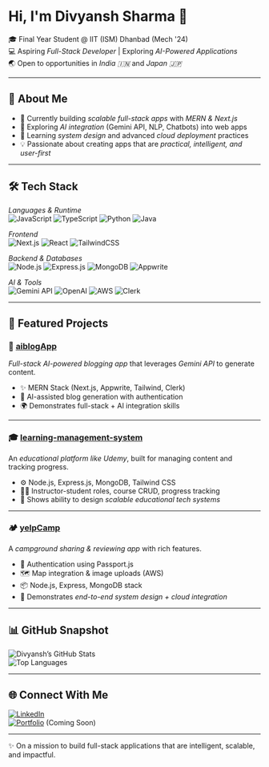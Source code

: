 # Hi, I'm Divyansh Sharma 👋  

🎓 Final Year Student @ IIT (ISM) Dhanbad (Mech '24)  
💻 Aspiring *Full-Stack Developer* | Exploring *AI-Powered Applications*  
🌏 Open to opportunities in *India 🇮🇳* and *Japan 🇯🇵*  

---

## 🚀 About Me
- 🔭 Currently building *scalable full-stack apps* with *MERN & Next.js*  
- 🤖 Exploring *AI integration* (Gemini API, NLP, Chatbots) into web apps  
- 🌱 Learning *system design* and advanced *cloud deployment* practices  
- 💡 Passionate about creating apps that are *practical, intelligent, and user-first*  

---

## 🛠 Tech Stack

*Languages & Runtime*  
![JavaScript](https://img.shields.io/badge/JavaScript-F7DF1E?style=flat&logo=javascript&logoColor=black)
![TypeScript](https://img.shields.io/badge/TypeScript-007ACC?style=flat&logo=typescript&logoColor=white)
![Python](https://img.shields.io/badge/Python-3776AB?style=flat&logo=python&logoColor=white)
![Java](https://img.shields.io/badge/Java-007396?style=flat&logo=java&logoColor=white)

*Frontend*  
![Next.js](https://img.shields.io/badge/Next.js-000000?style=flat&logo=nextdotjs&logoColor=white)
![React](https://img.shields.io/badge/React-20232A?style=flat&logo=react&logoColor=61DAFB)
![TailwindCSS](https://img.shields.io/badge/Tailwind_CSS-38B2AC?style=flat&logo=tailwind-css&logoColor=white)

*Backend & Databases*  
![Node.js](https://img.shields.io/badge/Node.js-339933?style=flat&logo=node.js&logoColor=white)
![Express.js](https://img.shields.io/badge/Express.js-000000?style=flat&logo=express&logoColor=white)
![MongoDB](https://img.shields.io/badge/MongoDB-47A248?style=flat&logo=mongodb&logoColor=white)
![Appwrite](https://img.shields.io/badge/Appwrite-F02E65?style=flat&logo=appwrite&logoColor=white)

*AI & Tools*  
![Gemini API](https://img.shields.io/badge/Gemini_AI-4285F4?style=flat&logo=google&logoColor=white)
![OpenAI](https://img.shields.io/badge/OpenAI-000?style=flat&logo=openai&logoColor=white)
![AWS](https://img.shields.io/badge/AWS-232F3E?style=flat&logo=amazonaws&logoColor=white)
![Clerk](https://img.shields.io/badge/Clerk-3B82F6?style=flat&logo=clerk&logoColor=white)

---

## 📌 Featured Projects

### 📰 [aiblogApp](https://github.com/divyan154/aiblogApp)
*Full-stack AI-powered blogging app* that leverages *Gemini API* to generate content.  
- ✨ MERN Stack (Next.js, Appwrite, Tailwind, Clerk)  
- 🧠 AI-assisted blog generation with authentication  
- 🌍 Demonstrates full-stack + AI integration skills  

---

### 🎓 [learning-management-system](https://github.com/divyan154/learning-management-system)
An *educational platform like Udemy*, built for managing content and tracking progress.  
- ⚙ Node.js, Express.js, MongoDB, Tailwind CSS  
- 👨‍🏫 Instructor-student roles, course CRUD, progress tracking  
- 🚀 Shows ability to design *scalable educational tech systems*  

---

### 🏕 [yelpCamp](https://github.com/divyan154/yelpCamp)
A *campground sharing & reviewing app* with rich features.  
- 🔑 Authentication using Passport.js  
- 🗺 Map integration & image uploads (AWS)  
- 📦 Node.js, Express, MongoDB stack  
- 🧩 Demonstrates *end-to-end system design + cloud integration*  

---

## 📊 GitHub Snapshot  

![Divyansh’s GitHub Stats](https://github-readme-stats.vercel.app/api?username=divyan154&show_icons=true&theme=tokyonight)  
![Top Languages](https://github-readme-stats.vercel.app/api/top-langs/?username=divyan154&layout=compact&theme=tokyonight)

---

## 🌐 Connect With Me  

[![LinkedIn](https://img.shields.io/badge/LinkedIn-0A66C2?style=flat&logo=linkedin&logoColor=white)](https://www.linkedin.com/in/divyan154/)  
[![Portfolio](https://img.shields.io/badge/Portfolio-Next.js%20%2B%20Tailwind-000?style=flat)](#) (Coming Soon)  

---

✨ On a mission to build full-stack applications that are intelligent, scalable, and impactful.
